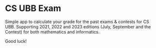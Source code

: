 # CS UBB Exam
Simple app to calculate your grade for the past exams &amp; contests for CS UBB.
Supporting 2021, 2022 and 2023 editions (July, September and the Contest)
for both mathematics and informatics.

Good luck!
